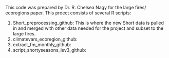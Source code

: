 This code was prepared by Dr. R. Chelsea Nagy for the large fires/ ecoregions paper.  This proect consists of several R scripts:
1) Short_preprocessing_github: This is where the new Short data is pulled in and merged with other data needed for the project and subset to the large fires.
2) climatevars_ecoregion_github:
3) extract_fm_monthly_github:
4) script_shortyseasons_lev3_github:



